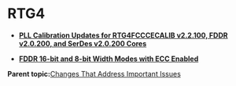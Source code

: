 # RTG4

-   **[PLL Calibration Updates for RTG4FCCCECALIB v2.2.100, FDDR v2.0.200, and SerDes v2.0.200 Cores](GUID-71077CCB-EFA6-46A9-8AB6-3BFBA4E78478.md)**  

-   **[FDDR 16-bit and 8-bit Width Modes with ECC Enabled](GUID-2D61AD74-9817-460A-A042-A56165F3B8EA.md)**  


**Parent topic:**[Changes That Address Important Issues](GUID-A49EB771-DFC0-4260-B636-1053D1C894B5.md)

